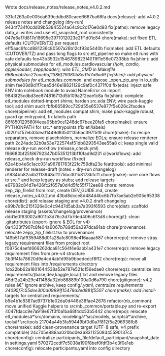 Wrote docs/release_notes/release_notes_v4.0.2.md

331c1263a0e005da639cddbd80caee6687ba66fa docs(release): add v4.0.2 release notes and changelog (dry-run)
9434f734f0cdd09b53845524a64c9c2c176e0d93 fix(paths): remove legacy data_ai writes and use etl_snapshot_root consistently
047e6af7d817e16695e3971012023e21f1d01c84 chore(make): set fixed ETL defaults (CUTOVER/TZ) per request
e1f5aac9fccd881236c80507a26b12cf93d5440b fix(make): add ETL defaults (CUTOVER/TZ) and pass long flags to src.etl_pipeline so make etl runs with safe defaults
fee43b3532c1546789823f4011ff1e56e07338bb fix(shim): add physical submodules for etl_modules.cardiovascular (/_join, cardio_*, apple/loader, zepp/loader); wire ETL_CMD in Makefile
668acbb7ac22aac6af1386f29380b8ed1d7a6ad9 fix(shim): add physical submodules for etl_modules.common.* and expose _open_zip_any in io_utils shim
fee08d9d1f7cea5d46e18821129c9af0c4371f0d fix(eda): inject safe ENV into notebook module to avoid NameError on import
9843f25cdbd3ee874816713d5b109a2f2eae1c8a fix(shim): complete etl_modules dotted-import shims; harden src.eda ENV; wire pack-kaggle tool; add shim audit
fbfb66589cc729d55e6537e877f5e026c2facdea chore(pipeline): add etl_modules compat shim, make pack-kaggle robust, guard qc entrypoint, fix labels path
86f850129560f4eea05bb9ce1248dc67bee20fa5 chore(make): ensure PYTHONPATH for src.* entrypoints (fix etl/labels)
d0201cf57eb33dea11449d9350f1356ac397f5f9 chore(make): fix recipe separators, remove placeholders, normalize EOLs; ensure release renderer path
2c24adc32b0a53e722574af51db8293543ee55a8 ci: keep single valid release dry-run workflow (release_check.yml)
f66680bf25f86792347b05351213bf10fad9d231 ci(workflows): add release_check dry-run workflow (fixed)
62e4bb4e6c1acc031a96781763f22fc759dfa23e feat(tools): add minimal renderer for release-draft (notes + dry-run changelog)
d1834bb82adb2113948cf1175bc001b8173bfcf1 chore(make): wire core flows to src.* and keep legacy as stubs; add release targets
e67982c84d7e426fc2f657a0d4d5fc55f712ee88 chore: remove zep_zip_filelist from root, create DEV_GUIDE.md, create release_notes_v4.0.2.md
43bd8dcce8d484d4bc6b7fb7ae5ab2e905e95338 chore(dist): add release staging and v4.0.2 draft changelog
e99b7d8c215f326e0c4c94d7d5ab3a7a093f6593 chore(dist): scaffold release staging (assets/changelog/provenance)
ddd1e0f93002a9011b3d76c3d7b7ded406c6f3d8 chore(git): clean .gitattributes (export-ignore & EOL for v4)
0a4333f7907c8fe04a6067b789d56a397dca91ab chore(provenance): relocate zepp_zip_filelist.tsv to provenance/
149b517af9359488d01a28afc8098e416aaaa587 chore(repo): remove stray legacy requirement files from project root
f0875c4aefd666262dca81c564f4e6abb1a431e7 chore(reqs): remove legacy requirement files from pre-v4 structure
3b3ff4fa78620d9e4cd4abfd95b9bbededcf8ff2 chore(reqs): move all requirement files into /requirements directory
1cb22bb62a1801644538a52e787e521c156edae0 chore(reqs): centralize into requirements/{base,dev,kaggle,local}.txt and remove legacy files
46df2a24b29e411488a32db88889b100a0d6a790 chore(gitignore): v4.2 rules â€” ignore archive, keep config/*.yaml, centralize requirements
24095f7c55dee300d09991f15479a3ed881f5507 chore(make): add install-* targets for centralized requirements/
b5e4b1c8387ad9737b1e02da0d446e38fae42678 refactor(nb_common): move unified Kaggle helpers to src/nb_common/portable.py and re-export
4047fdacc9e7a919e67f3f0a1ba68f4dc53b5442 chore(repo): relocate etl_modulesâ†’src/domains, modelingâ†’src/models, scriptsâ†’archive, toolsâ†’src/tools
21704a44b3fa59449bf0d0a7f812f5a296938fb8 chore(make): add clean-provenance target (UTF-8 safe, v4 prefix compatible)
24c705e888aa020bd0e3683112508345590137c5 chore(config): centralize participants_file/default_participant/snapshot_date in settings.yaml
570272ccdf7c5038a190f8bef0fdf3b4c3f0e1eb chore(config): relocate participants.yaml into config directory
